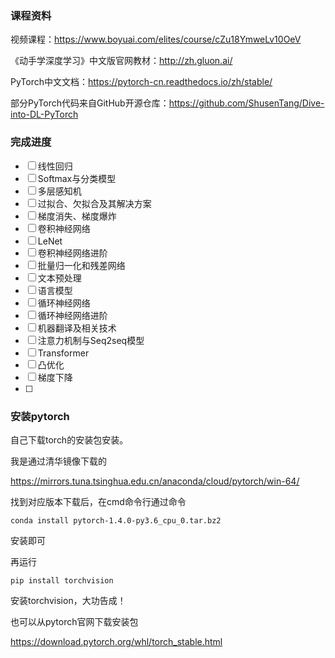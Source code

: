 ### 课程资料

视频课程：https://www.boyuai.com/elites/course/cZu18YmweLv10OeV

《动手学深度学习》中文版官网教材：http://zh.gluon.ai/

PyTorch中文文档：https://pytorch-cn.readthedocs.io/zh/stable/

部分PyTorch代码来自GitHub开源仓库：https://github.com/ShusenTang/Dive-into-DL-PyTorch



### 完成进度

- [ ] 线性回归
- [ ] Softmax与分类模型
- [ ] 多层感知机
- [ ] 过拟合、欠拟合及其解决方案
- [ ] 梯度消失、梯度爆炸
- [ ] 卷积神经网络
- [ ] LeNet
- [ ] 卷积神经网络进阶
- [ ] 批量归一化和残差网络
- [ ] 文本预处理
- [ ] 语言模型
- [ ] 循环神经网络
- [ ] 循环神经网络进阶
- [ ] 机器翻译及相关技术
- [ ] 注意力机制与Seq2seq模型
- [ ] Transformer
- [ ] 凸优化
- [ ] 梯度下降
- [ ] 



### 安装pytorch

自己下载torch的安装包安装。

我是通过清华镜像下载的

https://mirrors.tuna.tsinghua.edu.cn/anaconda/cloud/pytorch/win-64/

找到对应版本下载后，在cmd命令行通过命令

```
conda install pytorch-1.4.0-py3.6_cpu_0.tar.bz2
```

安装即可

再运行

```
pip install torchvision
```

安装torchvision，大功告成！



也可以从pytorch官网下载安装包

https://download.pytorch.org/whl/torch_stable.html

